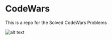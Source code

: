# CodeWars
This is a repo for the Solved CodeWars Problems 

![alt text](https://jungladigital.com/wp-content/uploads/2019/03/codewars-800-350.png)
